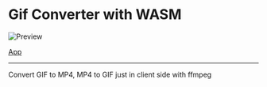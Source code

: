# Gif Converter with WASM

![Preview](https://marshall-ku.github.io/gifconverter/preview.jpg)

[App](https://marshall-ku.github.io/gifconverter/)

---

Convert GIF to MP4, MP4 to GIF just in client side with ffmpeg
